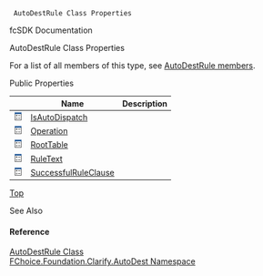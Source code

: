 ﻿     AutoDestRule Class Properties                                                   

fcSDK Documentation

AutoDestRule Class Properties

For a list of all members of this type, see [AutoDestRule members](fcSDK~FChoice.Foundation.Clarify.AutoDest.AutoDestRule_members.md).

Public Properties

|   | Name | Description |
| --- | --- | --- |
| ![Public Property](dotnetimages/publicProperty.png) | [IsAutoDispatch](fcSDK~FChoice.Foundation.Clarify.AutoDest.AutoDestRule~IsAutoDispatch.md) |   |
| ![Public Property](dotnetimages/publicProperty.png) | [Operation](fcSDK~FChoice.Foundation.Clarify.AutoDest.AutoDestRule~Operation.md) |   |
| ![Public Property](dotnetimages/publicProperty.png) | [RootTable](fcSDK~FChoice.Foundation.Clarify.AutoDest.AutoDestRule~RootTable.md) |   |
| ![Public Property](dotnetimages/publicProperty.png) | [RuleText](fcSDK~FChoice.Foundation.Clarify.AutoDest.AutoDestRule~RuleText.md) |   |
| ![Public Property](dotnetimages/publicProperty.png) | [SuccessfulRuleClause](fcSDK~FChoice.Foundation.Clarify.AutoDest.AutoDestRule~SuccessfulRuleClause.md) |   |

[Top](#top)

See Also

#### Reference

[AutoDestRule Class](fcSDK~FChoice.Foundation.Clarify.AutoDest.AutoDestRule.md)  
[FChoice.Foundation.Clarify.AutoDest Namespace](fcSDK~FChoice.Foundation.Clarify.AutoDest_namespace.md)